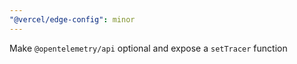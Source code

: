 ```yaml
---
"@vercel/edge-config": minor
---
```


Make `@opentelemetry/api` optional and expose a `setTracer` function

